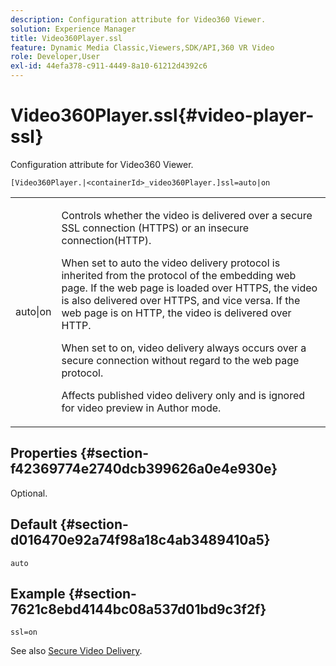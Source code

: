 ```yaml
---
description: Configuration attribute for Video360 Viewer.
solution: Experience Manager
title: Video360Player.ssl
feature: Dynamic Media Classic,Viewers,SDK/API,360 VR Video
role: Developer,User
exl-id: 44efa378-c911-4449-8a10-61212d4392c6
---
```

# Video360Player.ssl{#video-player-ssl}

Configuration attribute for Video360 Viewer.

<!-- >[!NOTE]
>
>This configuration attribute only applies to AEM 6.2 with installation of [Feature Pack NPR-13480](https://www.adobeaemcloud.com/content/marketplace/marketplaceProxy.html?packagePath=/content/companies/public/adobe/packages/cq620/featurepack/cq-6.2.0-featurepack-13480) and to AEM 6.1 with installation of [Feature Pack NPR-15011](https://www.adobeaemcloud.com/content/marketplace/marketplaceProxy.html?packagePath=/content/companies/public/adobe/packages/cq610/featurepack/cq-6.1.0-featurepack-15011). -->

`[Video360Player.|<containerId>_video360Player.]ssl=auto|on`

<table id="table_C616483932C2482CA9794DDD7313FD7C"> 
 <tbody> 
  <tr> 
   <td colname="col1"> <p> <span class="codeph"> auto|on</span> </p> </td> 
   <td colname="col2"> <p> Controls whether the video is delivered over a secure SSL connection (HTTPS) or an insecure connection(HTTP). </p> <p>When set to <span class="codeph"> auto</span> the video delivery protocol is inherited from the protocol of the embedding web page. If the web page is loaded over HTTPS, the video is also delivered over HTTPS, and vice versa. If the web page is on HTTP, the video is delivered over HTTP. </p> <p>When set to <span class="codeph"> on</span>, video delivery always occurs over a secure connection without regard to the web page protocol. </p> <p>Affects published video delivery only and is ignored for video preview in Author mode. </p> </td> 
  </tr> 
 </tbody> 
</table>

## Properties {#section-f42369774e2740dcb399626a0e4e930e}

Optional.

## Default {#section-d016470e92a74f98a18c4ab3489410a5}

`auto`

## Example {#section-7621c8ebd4144bc08a537d01bd9c3f2f}

```
ssl=on
```

<!--<a id="section_5943AC73316749C68761FF7F74DA7547"></a>-->

See also [Secure Video Delivery](../../../c-html5-aem-asset-viewers/c-html5-aem-video360/c-html5-aem-video360-securevideodelivery.md#concept-13f66fdd4a52494aa516cd0f36fdac27).
